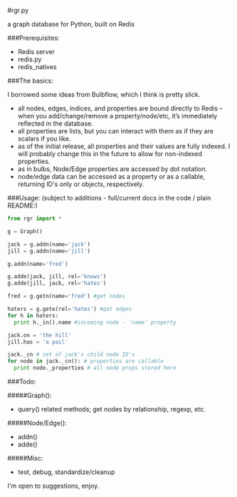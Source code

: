 #rgr.py

a graph database for Python, built on Redis


###Prerequisites:

- Redis server
- redis.py
- redis_natives

###The basics:

I borrowed some ideas from Bulbflow, which I think is pretty slick.

- all nodes, edges, indices, and properties are bound directly to Redis – when you add/change/remove a property/node/etc, it’s immediately reflected in the database.
- all properties are lists, but you can interact with them as if they are scalars if you like.
- as of the initial release, all properties and their values are fully indexed. I will probably change this in the future to allow for non-indexed properties.
- as in bulbs, Node/Edge properties are accessed by dot notation.
- node/edge data can be accessed as a property or as a callable, returning ID's only or objects, respectively.

###Usage: 
(subject to additions - full/current docs in the code / plain README:)

```python
from rgr import *

g = Graph()

jack = g.addn(name='jack')
jill = g.addn(name='jill')

g.addn(name='fred')

g.adde(jack, jill, rel='knows')
g.adde(jill, jack, rel='hates')

fred = g.getn(name='fred') #get nodes

haters = g.gete(rel='hates') #get edges
for h in haters:
  print h._in().name #incoming node - 'name' property

jack.on = 'the hill'
jill.has = 'a pail'

jack._cn # set of jack's child node ID's
for node in jack._cn(): # properties are callable
  print node._properties # all node props stored here

```
###Todo:

#####Graph():
- query() related methods; get nodes by relationship, regexp, etc. 

#####Node/Edge(): 
- addn()
- adde()

#####Misc:
- test, debug, standardize/cleanup


I'm open to suggestions, enjoy.